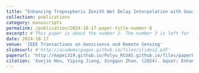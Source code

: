 ```yaml
---
title: "Enhancing Tropospheric Zenith Wet Delay Interpolation with Gaussian Process Regression"
collection: publications
category: manuscripts
permalink: /publication/2024-10-17-paper-title-number-8
excerpt: #'This paper is about the number 2. The number 3 is left for future work.'
date: 2024-10-17
venue: 'IEEE Transactions on Geoscience and Remote Sensing'
slidesurl: #'http://academicpages.github.io/files/slides2.pdf'
paperurl: 'http://mapei319.github.io/Polyu_RCUAS.github.io/files/paper8.pdf'
citation: 'Xuejie Hou, Yiping Jiang, Xingqun Zhan. (2024). &quot; Enhancing Tropospheric Zenith Wet Delay Interpolation with Gaussian Process Regression.&quot; <i>IIEEE Transactions on Geoscience and Remote Sensing</i>. 62:1-14.'
---
```


